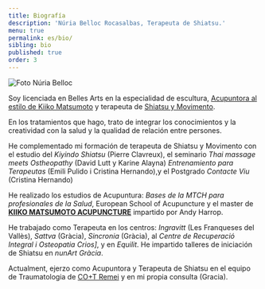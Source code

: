 ```yaml
---
title: Biografía
description: 'Núria Belloc Rocasalbas, Terapeuta de Shiatsu.'
menu: true
permalink: es/bio/
sibling: bio
published: true
order: 3
---
```




![Foto Núria Belloc]({{site.baseurl}}/image/WEBretratbaixaresol.jpg)

Soy licenciada en Belles Arts en la especialidad de escultura, [Acupuntora al estilo de Kiiko Matsumoto](http://www.kiikomatsumoto.com/) y terapeuta de [Shiatsu y Movimento](http://www.shiatsu-movimiento.com).

En los tratamientos que hago, trato de integrar los conocimientos y la creatividad con la salud y la qualidad de relación entre persones.

He complementado mi formación de terapeuta de Shiatsu y Movimento con el estudio del _Kiyindo Shiatsu_ (Pierre Clavreux), el seminario _Thai massage meets Ostheopathy_ (David Lutt y Karine Alayna) _Entrenamiento para Terapeutas_ (Emili Pulido i Cristina Hernando),y el Postgrado _Contacte Viu_ (Cristina Hernando)

He realizado los estudios de Acupuntura: _Bases de la MTCH para profesionales de la Salud_, European School of Acupuncture y el master de **[KIIKO MATSUMOTO ACUPUNCTURE](http://www.kiikomatsumoto.com/)** impartido por Andy Harrop.

He trabajado como Terapeuta en los centros: _Ingravitt_ (Les Franqueses del Vallès), _Sattva_ (Gràcia), _Sincronia_ (Gràcia), al _Centre de Recuperació Integral i Osteopatia Crios]_, y en _Equilit_. He impartido talleres de iniciación de Shiatsu en _nunArt Gràcia_.

Actualment, ejerzo como Acupuntora y Terapeuta de Shiatsu en el equipo de Traumatologia de [CO+T Remei](https://cotbarcelona.wordpress.com/) y en mi propia consulta (Gracia).


[Shiatsu i Moviment]: http://www.shiatsu-movimiento.com
[KIIKO MATSUMOTO ACUPUNCTURE]: http://www.kiikomatsumoto.com
[CO+T Remei]: https://cotbarcelona.wordpress.com